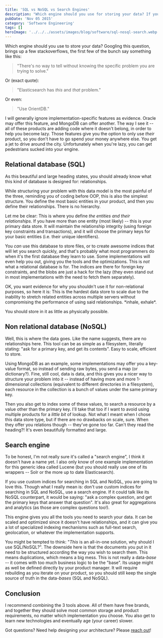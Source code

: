 ```yaml
---
title: 'SQL vs NoSQL vs Search Engines'
description: "Which engine should you use for storing your data? If you're not 100% sure - this may point you in the right direction."
pubDate: 'Nov 05 2015'
category: 'Software Engineering'
tags: []
heroImage: '../../../assets/images/blog/software/sql-nosql-search.webp'
---
```


Which engine should you use to store your data?
Googling this question, brings up a few stackoverflows, the first few of the bunch say something like this:

> "There's no way to tell without knowing the specific problem you are trying to solve."

Or (exact quote):

> "Elasticsearch has *this* and *that* problem."

Or even:

> "Use OrientDB."

I will generally ignore implementation-specific features as evidence. Oracle may offer this feature, and MongoDB can offer another.
The way I see it -- all of these products are adding code where it doesn't belong, in order to help you become lazy.
Those features give you the option to only use *their* product, so you don't have to go spend your money anywhere else.
You get a jet to drive around the city.
Unfortunately when you're lazy, you can get pedestrians sucked into your engine.

## Relational database (SQL)

As this beautiful and large heading states, you should already know what this kind of database is designed for: relationships.

While structuring your problem with this data model is the most painful of the three, reminding you of coding before OOP, this is also the simplest structure.
You define the most basic entities in your product, and then you define their relationships.
There is no hierarchy.

Let me be clear: This is where you define *the entities and their relationships*.
If you have more than one entity (most likely) -- this is your primary data store.
It will maintain the relationship integrity (using foreign key constraints and transactions), and it will choose the primary keys for your basic entities (i.e. their unique identifiers).

You *can* use this database to store files, or to create awesome indices that will let you search quickly, and that's probably what most programmers do when it's the first database they learn to use.
Some implementations will even help you out, giving you the tools and the optimizations.
This is *not* what a relational database is for.
The indices are there for foreign key constraints, and the blobs are just a hack for the lazy (they even stand out in most implementations with the need to fetch them separately).

OK, you want evidence for why you shouldn't use it for non-relational purposes, so here it is:
This is the hardest data store to scale due to the inability to stretch related entities across multiple servers without compromising the performance of using said relationships.
\*inhale, exhale\*.

You should store in it as little as physically possible.

## Non relational database (NoSQL)

Well, this is where the data goes.
Like the name suggests, there are no relationships here.
This tool can be as simple as a filesystem, literally stating: "ask for a primary key, and get its contents".
Easy to scale, efficient to store.

Using MongoDB as an example, some implementations may offer you a key-value format, so instead of sending raw bytes, you send a map (or dictionary?).
Fine, still cool, data is data, and this gives you a nicer way to structure your problem into it -- instead of having more and more 1-dimensional collections (equivalent to different directories in a filesystem), each resource in the collection is a bunch of values under the same primary key.

Then you also get to index some of these values, to search a resource by a value other than the primary key.
I'll take that too if I want to avoid using multiple products for a *little bit* of lookup.
Not what I meant when I chose this data store type, but if there are no drawbacks on scale, sure.
When they offer you relations though -- they've gone too far.
Can't they read the heading?! It's even beautifully formatted and large.

## Search engine

To be honest, I'm not really sure it's called a "search engine", I think it doesn't have a name yet.
I also only know of one example implementation for this generic idea called Lucene (but you should really use one of its wrappers -- Solr or the more up to date Elasticsearch).

If you use custom indices for searching in SQL and NoSQL, you are going to love this.
Though what I really mean is: don't use custom indices for searching in SQL and NoSQL, use a search engine.
If it could talk like its NoSQL counterpart, it would be saying: "ask a complex question, and get the primary keys that answer that question".
It's also great for aggregations and analytics (as those are complex questions too!).

This engine gives you all the tools you need to search your data.
It can be scaled and optimized since it doesn't have relationships, and it can give you a lot of specialized indexing mechanisms such as full-text search, geolocation, or whatever the implementation supports.

You might be tempted to think: "*This* is an all-in-one solution, why should I use SQL/NoSQL?".
The downside here is that the documents you put in it need to be structured according the way you wish to search them.
This means duplications, which means a big mess.
This is not really a data-*base* -- it comes with too much business logic to be the "base".
Its usage might as well be defined directly by your product manager.
It will require rebuilding as you iterate on your product, so you should still keep the single source of truth in the data-*bases* (SQL and NoSQL).

## Conclusion

I recommend combining the 3 tools above.
All of them have free brands, and together they should solve most common storage and product requirements, no matter which implementation you choose.
You also get to learn new technologies and eventually age (your career) slower.

Got questions? Need help designing your architecture? Please <a href="https://linkedin.com/in/odedniv">reach out</a>!

